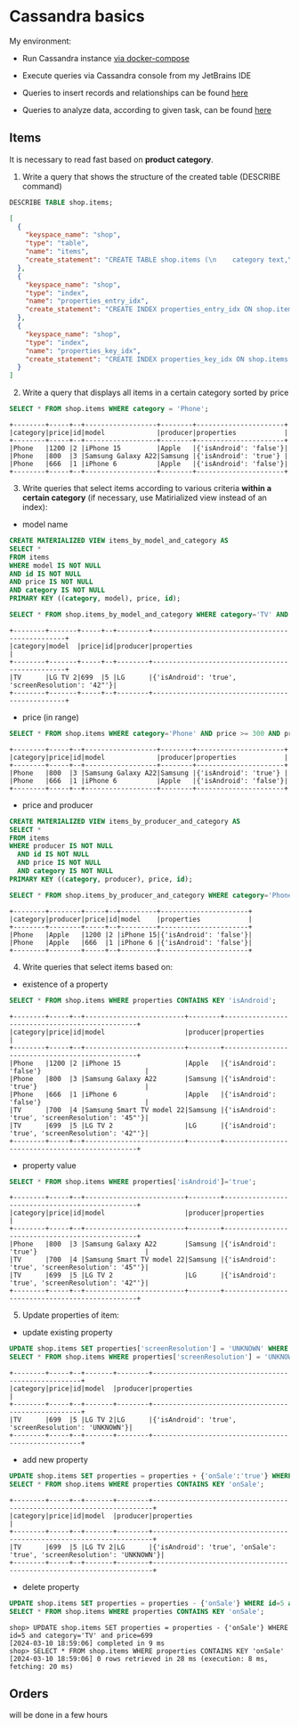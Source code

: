 # Cassandra basics

My environment:

- Run Cassandra instance [via docker-compose](../../db_environment/cassandra/basics/docker_compose.yaml)
- Execute queries via Cassandra console from my JetBrains IDE

- Queries to insert records and relationships can be found [here](../../db_experiments/cassandra/basics/insert_data.cql)
- Queries to analyze data, according to given task, can be found [here](../../db_experiments/cassandra/basics/analyze_data.cql)

## Items

It is necessary to read fast based on **product category**.

1) Write a query that shows the structure of the created table (DESCRIBE command)
```sql
DESCRIBE TABLE shop.items;
```

```json
[
  {
    "keyspace_name": "shop",
    "type": "table",
    "name": "items",
    "create_statement": "CREATE TABLE shop.items (\n    category text,\n    price int,\n    id int,\n    model text,\n    producer text,\n    properties map<text, text>,\n    PRIMARY KEY (category, price, id)\n) WITH CLUSTERING ORDER BY (price DESC, id ASC)\n    AND additional_write_policy = '99p'\n    AND allow_auto_snapshot = true\n    AND bloom_filter_fp_chance = 0.01\n    AND caching = {'keys': 'ALL', 'rows_per_partition': 'NONE'}\n    AND cdc = false\n    AND comment = ''\n    AND compaction = {'class': 'org.apache.cassandra.db.compaction.SizeTieredCompactionStrategy', 'max_threshold': '32', 'min_threshold': '4'}\n    AND compression = {'chunk_length_in_kb': '16', 'class': 'org.apache.cassandra.io.compress.LZ4Compressor'}\n    AND memtable = 'default'\n    AND crc_check_chance = 1.0\n    AND default_time_to_live = 0\n    AND extensions = {}\n    AND gc_grace_seconds = 864000\n    AND incremental_backups = true\n    AND max_index_interval = 2048\n    AND memtable_flush_period_in_ms = 0\n    AND min_index_interval = 128\n    AND read_repair = 'BLOCKING'\n    AND speculative_retry = '99p';"
  },
  {
    "keyspace_name": "shop",
    "type": "index",
    "name": "properties_entry_idx",
    "create_statement": "CREATE INDEX properties_entry_idx ON shop.items (entries(properties));"
  },
  {
    "keyspace_name": "shop",
    "type": "index",
    "name": "properties_key_idx",
    "create_statement": "CREATE INDEX properties_key_idx ON shop.items (keys(properties));"
  }
]
```

2) Write a query that displays all items in a certain category sorted by price
```sql
SELECT * FROM shop.items WHERE category = 'Phone';
```

```text
+--------+-----+--+------------------+--------+----------------------+
|category|price|id|model             |producer|properties            |
+--------+-----+--+------------------+--------+----------------------+
|Phone   |1200 |2 |iPhone 15         |Apple   |{'isAndroid': 'false'}|
|Phone   |800  |3 |Samsung Galaxy A22|Samsung |{'isAndroid': 'true'} |
|Phone   |666  |1 |iPhone 6          |Apple   |{'isAndroid': 'false'}|
+--------+-----+--+------------------+--------+----------------------+
```

3) Write queries that select items according to various criteria **within a certain category** (if necessary, use Matirialized view instead of an index):
- model name
```sql
CREATE MATERIALIZED VIEW items_by_model_and_category AS
SELECT *
FROM items
WHERE model IS NOT NULL
AND id IS NOT NULL
AND price IS NOT NULL
AND category IS NOT NULL
PRIMARY KEY ((category, model), price, id);

SELECT * FROM shop.items_by_model_and_category WHERE category='TV' AND model='LG TV 2';
```

```text
+--------+-------+-----+--+--------+------------------------------------------------+
|category|model  |price|id|producer|properties                                      |
+--------+-------+-----+--+--------+------------------------------------------------+
|TV      |LG TV 2|699  |5 |LG      |{'isAndroid': 'true', 'screenResolution': '42"'}|
+--------+-------+-----+--+--------+------------------------------------------------+
```

- price (in range)
```sql
SELECT * FROM shop.items WHERE category='Phone' AND price >= 300 AND price <= 1000;
```

```text
+--------+-----+--+------------------+--------+----------------------+
|category|price|id|model             |producer|properties            |
+--------+-----+--+------------------+--------+----------------------+
|Phone   |800  |3 |Samsung Galaxy A22|Samsung |{'isAndroid': 'true'} |
|Phone   |666  |1 |iPhone 6          |Apple   |{'isAndroid': 'false'}|
+--------+-----+--+------------------+--------+----------------------+
```

- price and producer
```sql
CREATE MATERIALIZED VIEW items_by_producer_and_category AS
SELECT *
FROM items
WHERE producer IS NOT NULL
  AND id IS NOT NULL
  AND price IS NOT NULL
  AND category IS NOT NULL
PRIMARY KEY ((category, producer), price, id);

SELECT * FROM shop.items_by_producer_and_category WHERE category='Phone' AND producer='Apple' AND price >= 300;
```

```text
+--------+--------+-----+--+---------+----------------------+
|category|producer|price|id|model    |properties            |
+--------+--------+-----+--+---------+----------------------+
|Phone   |Apple   |1200 |2 |iPhone 15|{'isAndroid': 'false'}|
|Phone   |Apple   |666  |1 |iPhone 6 |{'isAndroid': 'false'}|
+--------+--------+-----+--+---------+----------------------+
```

4) Write queries that select items based on:
- existence of a property
```sql
SELECT * FROM shop.items WHERE properties CONTAINS KEY 'isAndroid';
```

```text
+--------+-----+--+-------------------------+--------+------------------------------------------------+
|category|price|id|model                    |producer|properties                                      |
+--------+-----+--+-------------------------+--------+------------------------------------------------+
|Phone   |1200 |2 |iPhone 15                |Apple   |{'isAndroid': 'false'}                          |
|Phone   |800  |3 |Samsung Galaxy A22       |Samsung |{'isAndroid': 'true'}                           |
|Phone   |666  |1 |iPhone 6                 |Apple   |{'isAndroid': 'false'}                          |
|TV      |700  |4 |Samsung Smart TV model 22|Samsung |{'isAndroid': 'true', 'screenResolution': '45"'}|
|TV      |699  |5 |LG TV 2                  |LG      |{'isAndroid': 'true', 'screenResolution': '42"'}|
+--------+-----+--+-------------------------+--------+------------------------------------------------+
```

- property value
```sql
SELECT * FROM shop.items WHERE properties['isAndroid']='true';
```

```text
+--------+-----+--+-------------------------+--------+------------------------------------------------+
|category|price|id|model                    |producer|properties                                      |
+--------+-----+--+-------------------------+--------+------------------------------------------------+
|Phone   |800  |3 |Samsung Galaxy A22       |Samsung |{'isAndroid': 'true'}                           |
|TV      |700  |4 |Samsung Smart TV model 22|Samsung |{'isAndroid': 'true', 'screenResolution': '45"'}|
|TV      |699  |5 |LG TV 2                  |LG      |{'isAndroid': 'true', 'screenResolution': '42"'}|
+--------+-----+--+-------------------------+--------+------------------------------------------------+
```

5) Update properties of item:
- update existing property
```sql
UPDATE shop.items SET properties['screenResolution'] = 'UNKNOWN' WHERE id=5 and category='TV' and price=699;
SELECT * FROM shop.items WHERE properties['screenResolution'] = 'UNKNOWN';
```

```text
+--------+-----+--+-------+--------+----------------------------------------------------+
|category|price|id|model  |producer|properties                                          |
+--------+-----+--+-------+--------+----------------------------------------------------+
|TV      |699  |5 |LG TV 2|LG      |{'isAndroid': 'true', 'screenResolution': 'UNKNOWN'}|
+--------+-----+--+-------+--------+----------------------------------------------------+
```

- add new property
```sql
UPDATE shop.items SET properties = properties + {'onSale':'true'} WHERE id=5 and category='TV' and price=699;
SELECT * FROM shop.items WHERE properties CONTAINS KEY 'onSale';
```

```text
+--------+-----+--+-------+--------+----------------------------------------------------------------------+
|category|price|id|model  |producer|properties                                                            |
+--------+-----+--+-------+--------+----------------------------------------------------------------------+
|TV      |699  |5 |LG TV 2|LG      |{'isAndroid': 'true', 'onSale': 'true', 'screenResolution': 'UNKNOWN'}|
+--------+-----+--+-------+--------+----------------------------------------------------------------------+

```

- delete property
```sql
UPDATE shop.items SET properties = properties - {'onSale'} WHERE id=5 and category='TV' and price=699;
SELECT * FROM shop.items WHERE properties CONTAINS KEY 'onSale';
```

```text
shop> UPDATE shop.items SET properties = properties - {'onSale'} WHERE id=5 and category='TV' and price=699
[2024-03-10 18:59:06] completed in 9 ms
shop> SELECT * FROM shop.items WHERE properties CONTAINS KEY 'onSale'
[2024-03-10 18:59:06] 0 rows retrieved in 28 ms (execution: 8 ms, fetching: 20 ms)
```

## Orders

will be done in a few hours